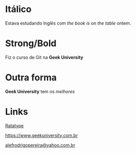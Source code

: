 # Itálico

Estava estudando Inglês com _the book is on the table_ ontem.

# Strong/Bold

Fiz o curso de Git na **Geek University**

# Outra forma

__Geek University__ tem os *melhores*

# Links

[Ratatype](https://www.ratatype.com.br/ 
"Geek University")

<https://www.geekuniversity.com.br>

<alefrodrigopereira@yahoo.com.br>